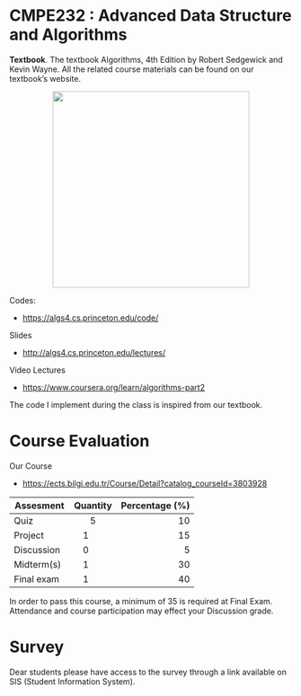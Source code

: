 # CMPE232 : Advanced Data Structure and Algorithms

__Textbook__.  The textbook Algorithms, 4th Edition by Robert Sedgewick and Kevin Wayne.
All the related course materials can be found on our textbook’s website. 

<p align="center">
  <img src="https://algs4.cs.princeton.edu/cover.png" width="350"/>
</p>


Codes:

  * https://algs4.cs.princeton.edu/code/

Slides

  * http://algs4.cs.princeton.edu/lectures/

Video Lectures

  * https://www.coursera.org/learn/algorithms-part2

The code I implement during the class is inspired from our textbook.


# Course Evaluation 
Our Course
  * https://ects.bilgi.edu.tr/Course/Detail?catalog_courseId=3803928


| Assesment        | Quantity           | Percentage (%)  |
| ------------- |:-------------:| -----:|
| Quiz          | 5             | 10|
| Project       | 1             | 15|
| Discussion    | 0             | 5 |
| Midterm(s)    | 1             | 30 |
| Final exam    | 1             |  40|

In order to pass this course, a minimum of 35 is required at Final Exam. Attendance and course participation may effect your Discussion grade.

# Survey
Dear students please have access to the survey through a link available on SIS (Student Information System). 
